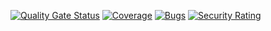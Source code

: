 [![Quality Gate Status](https://sonarcloud.io/api/project_badges/measure?project=warleyvods_freebills&metric=alert_status)](https://sonarcloud.io/summary/new_code?id=warleyvods_freebills)
[![Coverage](https://sonarcloud.io/api/project_badges/measure?project=warleyvods_freebills&metric=coverage)](https://sonarcloud.io/summary/new_code?id=warleyvods_freebills)
[![Bugs](https://sonarcloud.io/api/project_badges/measure?project=warleyvods_freebills&metric=bugs)](https://sonarcloud.io/summary/new_code?id=warleyvods_freebills)
[![Security Rating](https://sonarcloud.io/api/project_badges/measure?project=warleyvods_freebills&metric=security_rating)](https://sonarcloud.io/summary/new_code?id=warleyvods_freebills)
